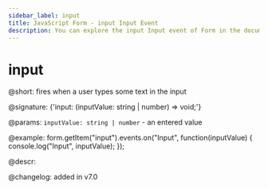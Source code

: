 ```yaml
---
sidebar_label: input
title: JavaScript Form - input Input Event 
description: You can explore the input Input event of Form in the documentation of the DHTMLX JavaScript UI library. Browse developer guides and API reference, try out code examples and live demos, and download a free 30-day evaluation version of DHTMLX Suite 7.
---
```


# input

@short: fires when a user types some text in the input

@signature: {'input: (inputValue: string | number) => void;'} 

@params:
`inputValue: string | number` - an entered value

@example:
form.getItem("input").events.on("Input", function(inputValue) {
    console.log("Input", inputValue);
});

@descr:

@changelog: added in v7.0
